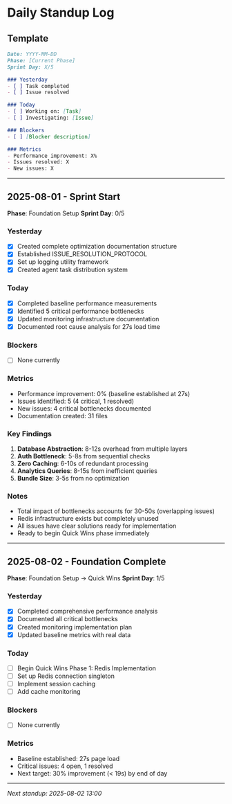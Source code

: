 # Daily Standup Log

## Template
```markdown
Date: YYYY-MM-DD
Phase: [Current Phase]
Sprint Day: X/5

### Yesterday
- [ ] Task completed
- [ ] Issue resolved

### Today
- [ ] Working on: [Task]
- [ ] Investigating: [Issue]

### Blockers
- [ ] [Blocker description]

### Metrics
- Performance improvement: X%
- Issues resolved: X
- New issues: X
```

---

## 2025-08-01 - Sprint Start
**Phase**: Foundation Setup
**Sprint Day**: 0/5

### Yesterday
- [x] Created complete optimization documentation structure
- [x] Established ISSUE_RESOLUTION_PROTOCOL
- [x] Set up logging utility framework
- [x] Created agent task distribution system

### Today
- [x] Completed baseline performance measurements
- [x] Identified 5 critical performance bottlenecks
- [x] Updated monitoring infrastructure documentation
- [x] Documented root cause analysis for 27s load time

### Blockers
- [ ] None currently

### Metrics
- Performance improvement: 0% (baseline established at 27s)
- Issues identified: 5 (4 critical, 1 resolved)
- New issues: 4 critical bottlenecks documented
- Documentation created: 31 files

### Key Findings
1. **Database Abstraction**: 8-12s overhead from multiple layers
2. **Auth Bottleneck**: 5-8s from sequential checks
3. **Zero Caching**: 6-10s of redundant processing
4. **Analytics Queries**: 8-15s from inefficient queries
5. **Bundle Size**: 3-5s from no optimization

### Notes
- Total impact of bottlenecks accounts for 30-50s (overlapping issues)
- Redis infrastructure exists but completely unused
- All issues have clear solutions ready for implementation
- Ready to begin Quick Wins phase immediately

---

## 2025-08-02 - Foundation Complete
**Phase**: Foundation Setup → Quick Wins
**Sprint Day**: 1/5

### Yesterday
- [x] Completed comprehensive performance analysis
- [x] Documented all critical bottlenecks
- [x] Created monitoring implementation plan
- [x] Updated baseline metrics with real data

### Today
- [ ] Begin Quick Wins Phase 1: Redis Implementation
- [ ] Set up Redis connection singleton
- [ ] Implement session caching
- [ ] Add cache monitoring

### Blockers
- [ ] None currently

### Metrics
- Baseline established: 27s page load
- Critical issues: 4 open, 1 resolved
- Next target: 30% improvement (< 19s) by end of day

---
*Next standup: 2025-08-02 13:00*
